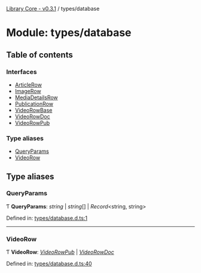 [Library Core - v0.3.1](../README.md) / types/database

# Module: types/database

## Table of contents

### Interfaces

- [ArticleRow](../interfaces/types_database.articlerow.md)
- [ImageRow](../interfaces/types_database.imagerow.md)
- [MediaDetailsRow](../interfaces/types_database.mediadetailsrow.md)
- [PublicationRow](../interfaces/types_database.publicationrow.md)
- [VideoRowBase](../interfaces/types_database.videorowbase.md)
- [VideoRowDoc](../interfaces/types_database.videorowdoc.md)
- [VideoRowPub](../interfaces/types_database.videorowpub.md)

### Type aliases

- [QueryParams](types_database.md#queryparams)
- [VideoRow](types_database.md#videorow)

## Type aliases

### QueryParams

Ƭ **QueryParams**: *string* \| *string*[] \| *Record*<string, string\>

Defined in: [types/database.d.ts:1](https://github.com/BenShelton/library-api/blob/master/packages/core/types/database.d.ts#L1)

___

### VideoRow

Ƭ **VideoRow**: [*VideoRowPub*](../interfaces/types_database.videorowpub.md) \| [*VideoRowDoc*](../interfaces/types_database.videorowdoc.md)

Defined in: [types/database.d.ts:40](https://github.com/BenShelton/library-api/blob/master/packages/core/types/database.d.ts#L40)
